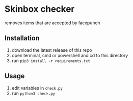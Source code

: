 # Skinbox checker

removes items that are accepted by facepunch


## Installation

1. download the latest release of this repo
2. open terminal, cmd or powershell and cd to this directory
3. run `pip3 install -r requirements.txt`
 
## Usage

1. edit variables in `check.py`
2. run `python3 check.py`

